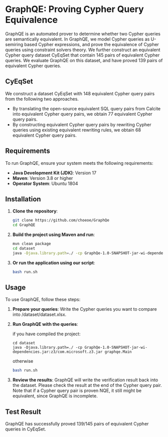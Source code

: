 # GraphQE: Proving Cypher Query Equivalence 

GraphQE is an automated prover to determine whether two Cypher queries are semantically equivalent.
In GraphQE, we model Cypher queries as U-semiring based Cypher expressions, and prove the equivalence of Cypher queries using constraint solvers theory.
We further construct an equivalent Cypher query dataset CyEqSet that contain 145 pairs of equivalent Cypher queries. 
We evaluate GraphQE on this dataset, and have proved 139 pairs of equivalent Cypher
queries.

## CyEqSet

We construct a dataset CyEqSet with 148 equivalent Cypher query pairs from the following two approaches.
 + By translating the open-source equivalent SQL query pairs from Calcite into equivalent Cypher query pairs, we obtain 77 equivalent Cypher query pairs. 
 + By constructing equivalent Cypher query pairs by rewriting Cypher queries using existing equivalent rewriting rules, we obtain 68 equivalent Cypher query pairs.
 
## Requirements

To run GraphQE, ensure your system meets the following requirements:

- **Java Development Kit (JDK)**: Version 17
- **Maven**: Version 3.8 or higher
- **Operator System**: Ubuntu 1804

## Installation

1. **Clone the repository**:

    ```sh
    git clone https://github.com/choeoe/GraphQe
    cd GraphQE
    ```

2. **Build the project using Maven and run**:

    ```sh
    mvn clean package
    cd dataset
    java -Djava.library.path=./ -cp GraphQe-1.0-SNAPSHOT-jar-wi-dependencies.jar:z3/com.microsoft.z3.jar graphqe.Main
    ```

3. **Or run the application using our script**:

    ```sh
    bash run.sh
    ```

## Usage

To use GraphQE, follow these steps:

1. **Prepare your queries**: Write the Cypher queries you want to compare into /dataset/dataset.xlsx.
2. **Run GraphQE with the queries**:

    if you have compiled the project:
    ```
    cd dataset
    java -Djava.library.path=./ -cp GraphQe-1.0-SNAPSHOT-jar-wi-dependencies.jar:z3/com.microsoft.z3.jar graphqe.Main
    ```
    otherwise
    ```sh
    bash run.sh
    ```

3. **Review the results**: GraphQE will write the verification result back into the
   dataset. Please check the result at the end of the Cypher query pair. Note
   that if a Cypher query pair is proven NQE, it still might be equivalent,
   since GraphQE is incomplete.

## Test Result
GraphQE has successfully proved 139/145 pairs of equivalent Cypher queries in CyEqSet.
